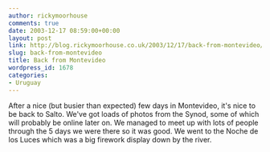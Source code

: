 ```yaml
---
author: rickymoorhouse
comments: true
date: 2003-12-17 08:59:00+00:00
layout: post
link: http://blog.rickymoorhouse.co.uk/2003/12/17/back-from-montevideo/
slug: back-from-montevideo
title: Back from Montevideo
wordpress_id: 1678
categories:
- Uruguay
---
```


After a nice (but busier than expected) few days in Montevideo, it's nice to be back to Salto. We've got loads of photos from the Synod, some of which will probably be online later on. We managed to meet up with lots of people through the 5 days we were there so it was good. We went to the Noche de los Luces which was a big firework display down by the river.
